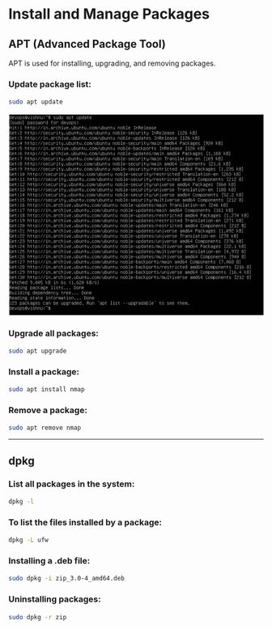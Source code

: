 
# Install and Manage Packages

## APT (Advanced Package Tool)

APT is used for installing, upgrading, and removing packages.

### Update package list:
```bash
sudo apt update
```
![image alt](https://github.com/vishnuraj96/DevOps_course/blob/1a60b80f809e192d6c008094cd3112a505d797eb/image/6.1.png)

### Upgrade all packages:
```bash
sudo apt upgrade
```

### Install a package:
```bash
sudo apt install nmap
```

### Remove a package:
```bash
sudo apt remove nmap
```

---

## dpkg

### List all packages in the system:
```bash
dpkg -l
```

### To list the files installed by a package:
```bash
dpkg -L ufw
```

### Installing a .deb file:
```bash
sudo dpkg -i zip_3.0-4_amd64.deb
```

### Uninstalling packages:
```bash
sudo dpkg -r zip
```
